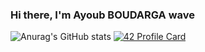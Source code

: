 ### Hi there, I'm Ayoub BOUDARGA wave
![Anurag's GitHub stats](https://github-readme-stats.vercel.app/api?username=CactusDad&show_icons=true&theme=github_dark&count_private=true&show_owner=true)
[![42 Profile Card](https://1337-readme.vercel.app/api/profile?cursus=42cursus&dark=true&login=aboudarg)](https://github.com/mohouyizme/1337-readme)
